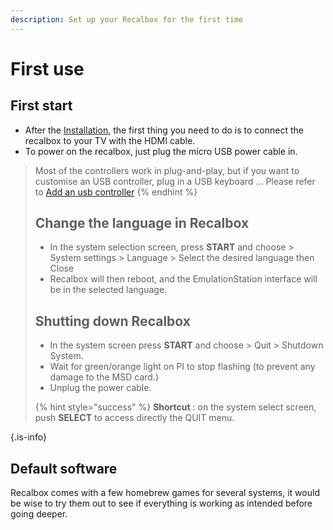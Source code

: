 ```yaml
---
description: Set up your Recalbox for the first time
---
```


# First use

## First start

* After the [Installation](preparation-and-installation-of-recalbox/), the first thing you need to do is to connect the recalbox to your TV with the HDMI cable.
* To power on the recalbox, just plug the micro USB power cable in.


>Most of the controllers work in plug-and-play, but if you want to customise an USB controller, plug in a USB keyboard ... Please refer to [Add an usb controller](controller-configuration.md#configure-a-controller)
>{% endhint %}
>
>## Change the language in Recalbox
>
>* In the system selection screen, press **START** and choose  &gt; System settings &gt; Language &gt; Select the desired language  then Close
>* Recalbox will then reboot, and the EmulationStation interface will be in the selected language.
>
>## Shutting down Recalbox
>
>* In the system screen press **START** and choose &gt; Quit &gt; Shutdown System.
>* Wait for green/orange light on PI to stop flashing \(to prevent any damage to the MSD card.\)
>* Unplug the power cable.
>
>{% hint style="success" %}
>**Shortcut** : on the system select screen, push **SELECT** to access directly the QUIT menu.
>
{.is-info}

## Default software

Recalbox comes with a few homebrew games for several systems, it would be wise to try them out to see if everything is working as intended before going deeper.

